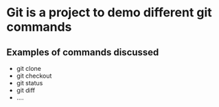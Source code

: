 # Git is a project to demo different git commands

## Examples of commands discussed
* git clone
* git checkout
* git status
* git diff
* ....